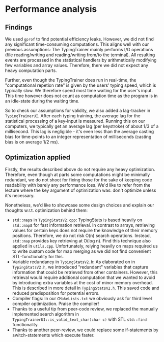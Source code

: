 # Performance analysis

## Findings

We used `gprof` to find potential efficiency leaks. However, we did not find any significant time-consuming computations. This aligns well with our previous assumptions: The TypingTrainer mainly performs I/O operations (file reading/writing and reading/writing from/to the terminal). All resulting events are processed in the statistical handlers by arithmetically modifying few variables and array values. Therefore, there we did not expect any heavy computation parts. 

Further, even though the TypingTrainer does run in real-time, the "computational repetion rate" is given by the users' typing speed, which is typically slow. We therefore spend most time waiting for the user's input. This time however does not count as computation time as the program is in an idle-state during the waiting time.

So to check our assumptions for validity, we also added a lag-tracker in `TypingTrainerUI`. After each typing training, the average lag for the statistical processing of a key-input is measured. Running this on our computers, we typically get an average lag (per keystroke) of about 1/3 of a millisecond. This lag is negligible - it's even less than the average casting bias for time-points to an integer representation of milliseconds (casting bias is on average 1/2 ms).

## Optimization applied

Firstly, the results described above do not require any heavy optimization. Therefore, even though at parts some computations might be minimally redundant, we do not shoot for fixing those for the sake of keeping code readability with barely any performance loss. We'd like to refer from the lecture where the key argument of optimization was: don't optimize unless it's necessary.

Nonetheless, we'd like to showcase some design choices and explain our thoughts w.r.t. optimization behind them:

- `std::map`s in `TypingStatsV2.cpp`: TypingStats is based heavily on `std::map`s for fast information retrieval. In contrast to arrays, retrieving values for certain keys does not require the knowledge of their memory positions. Therefore, we do not risk O(n) search operations. Instead, `std::map` provides key retrieving at O(log n). Find this technique also applied in `utils.cpp`. Unfortunately, relying heavily on maps required us to write custom code for map merging as we did not find convenient STL-functionality for this.
- Variable redundancy in `TypingStatsV2.h`: As elaborated on in `TypingStatsV2.h`, we introduced "redundant" variables that capture information that could be retrieved from other containers. However, this retrieval would require additional computation that we wanted to avoid by introducing extra variables at the cost of minor memory overhead. This is described in more detail in `TypingStatsV2.h`. This saved code and reduced predisposition for potential errors.
- Compiler flags: In our `CMakeLists.txt` we obviously ask for third level compiler optimization. Praise the compiler!
- Thanks to a useful tip from peer-code review, we replaced the manually implemented search algorithm in `TypingTrainerUI::is_valid_text_char(char c)` with STL `std::find` functionality.
- Thanks to another peer-review, we could replace some if-statements by switch-statements which execute faster.

